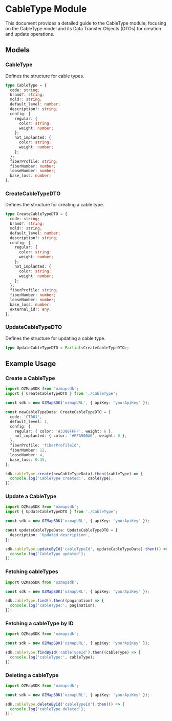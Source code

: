 # CableType Module

This document provides a detailed guide to the CableType module, focusing on the CableType model and its Data Transfer Objects (DTOs) for creation and update operations.

## Models

### CableType

Defines the structure for cable types.

```typescript
type CableType = {
  code: string;
  brand?: string;
  mold?: string;
  default_level: number;
  description?: string;
  config: {
    regular: {
      color: string;
      weight: number;
    };
    not_implanted: {
      color: string;
      weight: number;
    };
  };
  fiberProfile: string;
  fiberNumber: number;
  looseNumber: number;
  base_loss: number;
};
```

### CreateCableTypeDTO

Defines the structure for creating a cable type.

```typescript
type CreateCableTypeDTO = {
  code: string;
  brand?: string;
  mold?: string;
  default_level: number;
  description?: string;
  config: {
    regular: {
      color: string;
      weight: number;
    };
    not_implanted: {
      color: string;
      weight: number;
    };
  };
  fiberProfile: string;
  fiberNumber: number;
  looseNumber: number;
  base_loss: number;
  external_id?: any;
};
```

### UpdateCableTypeDTO

Defines the structure for updating a cable type.

```typescript
type UpdateCableTypeDTO = Partial<CreateCableTypeDTO>;
```

## Example Usage

### Create a CableType

```typescript
import OZMapSDK from 'ozmapsdk';
import { CreateCableTypeDTO } from './CableType';

const sdk = new OZMapSDK('ozmapURL', { apiKey: 'yourApiKey' });

const newCableTypeData: CreateCableTypeDTO = {
  code: 'CT001',
  default_level: 1,
  config: {
    regular: { color: '#3388FFFF', weight: 6 },
    not_implanted: { color: '#FFA500A6', weight: 6 },
  },
  fiberProfile: 'fiberProfileId',
  fiberNumber: 12,
  looseNumber: 4,
  base_loss: 0.35,
};

sdk.cableType.create(newCableTypeData).then((cableType) => {
  console.log('CableType created:', cableType);
});
```

### Update a CableType

```typescript
import OZMapSDK from 'ozmapsdk';
import { UpdateCableTypeDTO } from './CableType';

const sdk = new OZMapSDK('ozmapURL', { apiKey: 'yourApiKey' });

const updateCableTypeData: UpdateCableTypeDTO = {
  description: 'Updated description',
};

sdk.cableType.updateById('cableTypeId', updateCableTypeData).then(() => {
  console.log('CableType updated');
});
```
### Fetching cableTypes

```typescript
import OZMapSDK from 'ozmapsdk';

const sdk = new OZMapSDK('ozmapURL', { apiKey: 'yourApiKey' });

sdk.cableType.find().then((pagination) => {
  console.log('cableType:', pagination);
});
```

### Fetching a cableType by ID

```typescript
import OZMapSDK from 'ozmapsdk';

const sdk = new OZMapSDK('ozmapURL', { apiKey: 'yourApiKey' });

sdk.cableType.findById('cableTypeId').then((cableType) => {
  console.log('cableType:', cableType);
});
```

### Deleting a cableType

```typescript
import OZMapSDK from 'ozmapsdk';

const sdk = new OZMapSDK('ozmapURL', { apiKey: 'yourApiKey' });

sdk.cableType.deleteById('cableTypeId').then(() => {
  console.log('cableType deleted');
});
```